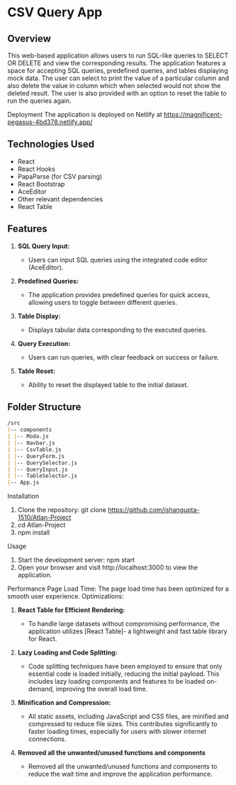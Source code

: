 # CSV Query App

## Overview

This web-based application allows users to run SQL-like queries to SELECT OR DELETE and view the corresponding results. The application features a space for accepting SQL queries, predefined queries, and tables displaying mock data.
The user can select to print the value of a particular column and also delete the value in column which when selected would not show the deleted result. The user is also provided with an option to reset the table to run the queries again.

Deployment
The application is deployed on Netlify at https://magnificent-pegasus-4bd378.netlify.app/

## Technologies Used

- React
- React Hooks
- PapaParse (for CSV parsing)
- React Bootstrap
- AceEditor
- Other relevant dependencies
- React Table

## Features

1. **SQL Query Input:**
   - Users can input SQL queries using the integrated code editor (AceEditor).

2. **Predefined Queries:**
   - The application provides predefined queries for quick access, allowing users to toggle between different queries.

3. **Table Display:**
   - Displays tabular data corresponding to the executed queries.

4. **Query Execution:**
   - Users can run queries, with clear feedback on success or failure.

5. **Table Reset:**
   - Ability to reset the displayed table to the initial dataset.

## Folder Structure

```markdown
/src
|-- components
| |-- Moda.js
| |-- Navbar.js
| |-- CsvTable.js
| |-- QueryForm.js
| |-- QuerySelector.js
| |-- QueryInput.js
| |-- TableSelector.js
|-- App.js
```

Installation
1. Clone the repository: git clone https://github.com/ishangupta-1510/Atlan-Project
2. cd Atlan-Project
3. npm install

Usage
1. Start the development server: npm start
2. Open your browser and visit http://localhost:3000 to view the application.

Performance
Page Load Time: The page load time has been optimized for a smooth user experience.
Optimizations:
   1. **React Table for Efficient Rendering:**
        - To handle large datasets without compromising performance, the application utilizes [React Table]- a lightweight and fast table library for React.
          
  2. **Lazy Loading and Code Splitting:**
     - Code splitting techniques have been employed to ensure that only essential code is loaded initially, reducing the initial payload. This includes lazy loading components and features to be loaded on-demand, improving the overall load time.

  3. **Minification and Compression:**
     - All static assets, including JavaScript and CSS files, are minified and compressed to reduce file sizes. This contributes significantly to faster loading times, especially for users with slower internet connections.

  4. **Removed all the unwanted/unused functions and components**
     - Removed all the unwanted/unused functions and components to reduce the wait time and improve the application performance.
